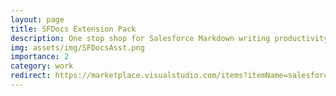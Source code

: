 ```yaml
---
layout: page
title: SFDocs Extension Pack
description: One stop shop for Salesforce Markdown writing productivity.
img: assets/img/SFDocsAsst.png
importance: 2
category: work
redirect: https://marketplace.visualstudio.com/items?itemName=salesforce.sfdocs-vscode-extension-pack
---
```

